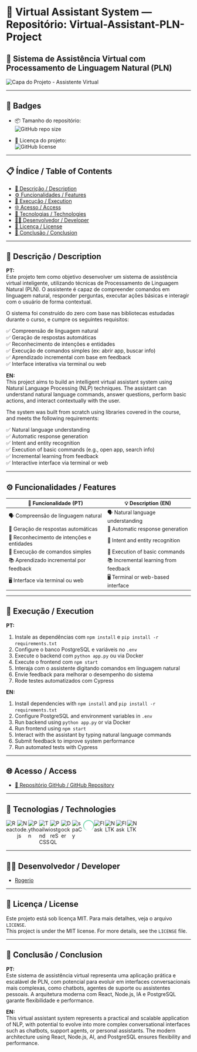 # 🤖 Virtual Assistant System — Repositório: Virtual-Assistant-PLN-Project

## 🧠 Sistema de Assistência Virtual com Processamento de Linguagem Natural (PLN)

![Capa do Projeto - Assistente Virtual](assistente-virtual-capa.png)

---

## 🏅 Badges

- 📦 Tamanho do repositório:  
  ![GitHub repo size](https://img.shields.io/repo-size/Rogerio5/Virtual-Assistant-PLN-Project)

- 📄 Licença do projeto:  
  ![GitHub license](https://img.shields.io/github/license/Rogerio5/Virtual-Assistant-PLN-Project)

---

## 📋 Índice / Table of Contents

- [📖 Descrição / Description](#📖-descrição--description)  
- [⚙️ Funcionalidades / Features](#⚙️-funcionalidades--features)  
- [🚀 Execução / Execution](#🚀-execução--execution)  
- [🌐 Acesso / Access](#🌐-acesso--access)  
- [🧰 Tecnologias / Technologies](#🧰-tecnologias--technologies)  
- [👨‍💻 Desenvolvedor / Developer](#👨‍💻-desenvolvedor--developer)  
- [📜 Licença / License](#📜-licença--license)  
- [🏁 Conclusão / Conclusion](#🏁-conclusão--conclusion)

---

## 📖 Descrição / Description

**PT:**  
Este projeto tem como objetivo desenvolver um sistema de assistência virtual inteligente, utilizando técnicas de Processamento de Linguagem Natural (PLN). O assistente é capaz de compreender comandos em linguagem natural, responder perguntas, executar ações básicas e interagir com o usuário de forma contextual.

O sistema foi construído do zero com base nas bibliotecas estudadas durante o curso, e cumpre os seguintes requisitos:

✅ Compreensão de linguagem natural  
✅ Geração de respostas automáticas  
✅ Reconhecimento de intenções e entidades  
✅ Execução de comandos simples (ex: abrir app, buscar info)  
✅ Aprendizado incremental com base em feedback  
✅ Interface interativa via terminal ou web

**EN:**  
This project aims to build an intelligent virtual assistant system using Natural Language Processing (NLP) techniques. The assistant can understand natural language commands, answer questions, perform basic actions, and interact contextually with the user.

The system was built from scratch using libraries covered in the course, and meets the following requirements:

✅ Natural language understanding  
✅ Automatic response generation  
✅ Intent and entity recognition  
✅ Execution of basic commands (e.g., open app, search info)  
✅ Incremental learning from feedback  
✅ Interactive interface via terminal or web

---

## ⚙️ Funcionalidades / Features

| 🧩 Funcionalidade (PT)                     | 💡 Description (EN)                          |
|-------------------------------------------|----------------------------------------------|
| 🗣️ Compreensão de linguagem natural        | 🗣️ Natural language understanding             |
| 💬 Geração de respostas automáticas        | 💬 Automatic response generation              |
| 🎯 Reconhecimento de intenções e entidades | 🎯 Intent and entity recognition              |
| 🧾 Execução de comandos simples            | 🧾 Execution of basic commands                |
| 📚 Aprendizado incremental por feedback    | 📚 Incremental learning from feedback         |
| 🖥️ Interface via terminal ou web           | 🖥️ Terminal or web-based interface            |

---

## 🚀 Execução / Execution

**PT:**  
1. Instale as dependências com `npm install` e `pip install -r requirements.txt`  
2. Configure o banco PostgreSQL e variáveis no `.env`  
3. Execute o backend com `python app.py` ou via Docker  
4. Execute o frontend com `npm start`  
5. Interaja com o assistente digitando comandos em linguagem natural  
6. Envie feedback para melhorar o desempenho do sistema  
7. Rode testes automatizados com Cypress

**EN:**  
1. Install dependencies with `npm install` and `pip install -r requirements.txt`  
2. Configure PostgreSQL and environment variables in `.env`  
3. Run backend using `python app.py` or via Docker  
4. Run frontend using `npm start`  
5. Interact with the assistant by typing natural language commands  
6. Submit feedback to improve system performance  
7. Run automated tests with Cypress

---

## 🌐 Acesso / Access

- [🔗 Repositório GitHub / GitHub Repository](https://github.com/Rogerio5/Virtual-Assistant-PLN-Project)

---

## 🧰 Tecnologias / Technologies

<p>
  <img align="left" alt="React" title="React" width="30px" src="https://cdn.jsdelivr.net/gh/devicons/devicon@latest/icons/react/react-original.svg"/>
  <img align="left" alt="Node.js" title="Node.js" width="30px" src="https://cdn.jsdelivr.net/gh/devicons/devicon@latest/icons/nodejs/nodejs-original.svg"/>
  <img align="left" alt="Python" title="Python" width="30px" src="https://cdn.jsdelivr.net/gh/devicons/devicon@latest/icons/python/python-original.svg"/>
  <img align="left" alt="Tailwind CSS" title="Tailwind CSS" width="30px" src="https://cdn.jsdelivr.net/gh/devicons/devicon@latest/icons/tailwindcss/tailwindcss-original.svg"/>
  <img align="left" alt="PostgreSQL" title="PostgreSQL" width="30px" src="https://cdn.jsdelivr.net/gh/devicons/devicon@latest/icons/postgresql/postgresql-original.svg"/>
  <img align="left" alt="Docker" title="Docker" width="30px" src="https://cdn.jsdelivr.net/gh/devicons/devicon@latest/icons/docker/docker-original.svg"/>
  <img align="left" alt="spaCy" title="spaCy" width="30px" src="https://raw.githubusercontent.com/explosion/spaCy/master/website/src/images/logo.svg"/>
  <img align="left" alt="Cypress" title="Cypress" width="30px" src="https://raw.githubusercontent.com/Krishnanand2517/Krishnanand2517/main/Cypress_Logomark_White-Color.svg"/>
  <img align="left" alt="Flask" title="Flask" width="30px" src="https://cdn.jsdelivr.net/gh/devicons/devicon@latest/icons/flask/flask-original.svg"/>
  <img align="left" alt="NLTK" title="NLTK" width="30px" src="https://upload.wikimedia.org/wikipedia/commons/thumb/d/d0/NLTK_logo.png/320px-NLTK_logo.png"/>

<!-- Flask -->
<img align="left" alt="Flask" title="Flask" width="30px"
     src="https://cdn.jsdelivr.net/gh/gilbarbara/logos/logos/flask.svg"/>

<!-- NLTK -->
<img align="left" alt="NLTK" title="NLTK" width="30px"
     src="https://www.nltk.org/images/nltk-logo.png"/>

</p>

<br clear="all"/>

---

## 👨‍💻 Desenvolvedor / Developer

- [Rogerio](https://github.com/Rogerio5)

---

## 📜 Licença / License

Este projeto está sob licença MIT. Para mais detalhes, veja o arquivo `LICENSE`.  
This project is under the MIT license. For more details, see the `LICENSE` file.

---

## 🏁 Conclusão / Conclusion

**PT:**  
Este sistema de assistência virtual representa uma aplicação prática e escalável de PLN, com potencial para evoluir em interfaces conversacionais mais complexas, como chatbots, agentes de suporte ou assistentes pessoais. A arquitetura moderna com React, Node.js, IA e PostgreSQL garante flexibilidade e performance.

**EN:**  
This virtual assistant system represents a practical and scalable application of NLP, with potential to evolve into more complex conversational interfaces such as chatbots, support agents, or personal assistants. The modern architecture using React, Node.js, AI, and PostgreSQL ensures flexibility and performance.


